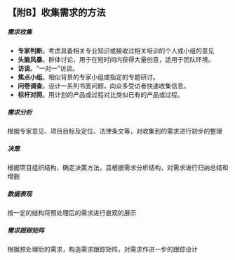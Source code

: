 ## 【附B】收集需求的方法

##### 需求收集

- **专家判断**。考虑具备相关专业知识或接收过相关培训的个人或小组的意见
- **头脑风暴**。群体讨论，用于在短时间内获得大量创意，适用于团队环境。
- **访谈**。“一对一”访谈。
- **焦点小组**。相似背景的专家小组或指定的专题研讨。
- **问卷调查**。设计一系列书面问题，向众多受访者快速收集信息。
- **标杆对照**。用计划的产品或过程对比类似已有的产品或过程。

##### 需求分析

根据专家意见、项目目标及定位、法律条文等，对收集到的需求进行初步的整理

##### 决策

根据项目组织结构，确定决策方法，且根据需求分析结构，对需求进行归纳总结和增删

##### 数据表现

按一定的结构将预处理后的需求进行直观的展示

##### 需求跟踪矩阵

根据预处理后的需求，构造需求跟踪矩阵，对需求作进一步的跟踪设计